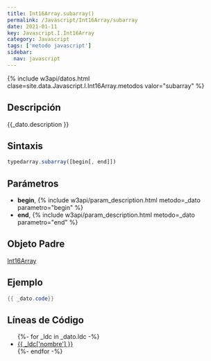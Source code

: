 ```yaml
---
title: Int16Array.subarray()
permalink: /Javascript/Int16Array/subarray
date: 2021-01-11
key: Javascript.I.Int16Array
category: Javascript
tags: ['metodo javascript']
sidebar: 
  nav: javascript
---
```


{% include w3api/datos.html clase=site.data.Javascript.I.Int16Array.metodos valor="subarray" %}

## Descripción
{{_dato.description }}

## Sintaxis
~~~javascript
typedarray.subarray([begin[, end]])
~~~

## Parámetros
* **begin**,  {% include w3api/param_description.html metodo=_dato parametro="begin" %}
* **end**,  {% include w3api/param_description.html metodo=_dato parametro="end" %}

## Objeto Padre
[Int16Array](/Javascript/Int16Array/)

## Ejemplo
~~~java
{{ _dato.code}}
~~~

## Líneas de Código
<ul>
{%- for _ldc in _dato.ldc -%}
   <li>
       <a href="{{_ldc['url'] }}">{{ _ldc['nombre'] }}</a>
   </li>
{%- endfor -%}
</ul>
